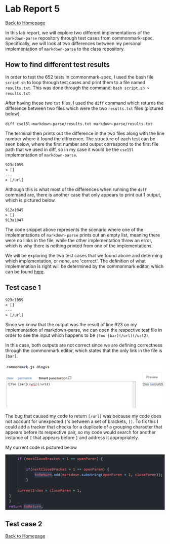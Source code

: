 # Lab Report 5

[Back to Homepage](https://d-doan.github.io/cse15l-lab-reports/)

In this lab report, we will explore two different implementations of the `markdown-parse` repository through test cases from commonmark-spec. Specifically, we will look at two differences between my personal implementation of `markdown-parse` to the class repository. 

## How to find different test results

In order to test the 652 tests in commonmark-spec, I used the bash file `script.sh` to loop through test cases and print them to a file named `results.txt`. This was done through the command: `bash script.sh > results.txt`

After having these two `txt` files, I used the `diff` command which returns the difference between two files which were the two `results.txt` files (pictured below).

`diff cse15l-markdown-parse/results.txt markdown-parse/results.txt`

The terminal then prints out the difference in the two files along with the line number where it found the difference. The structure of each test can be seen below, where the first number and output correspond to the first file path that we used in diff, so in my case it would be the `cse15l` implementation of `markdown-parse`.

```
923c1059
< []
---
> [/url]
```

Although this is what most of the differences when running the `diff` command are, there is another case that only appears to print out 1 output, which is pictured below.

```
912a1045
> []
913a1047
```

The code snippet above represents the scenario where one of the implementations of `markdown-parse` prints out an empty list, meaning there were no links in the file, while the other implementation threw an error, which is why there is nothing printed from one of the implementations.

We will be exploring the two test cases that we found above and determing which implementation, or none, are 'correct'. The definition of what implemenation is right will be determined by the commonmark editor, which can be found [here](https://spec.commonmark.org/dingus/).


## Test case 1

```
923c1059
< []
---
> [/url]
```

Since we know that the output was the result of line 923 on my implementation of markdown-parse, we can open the respective test file in order to see the input which happens to be `[foo [bar](/url)(/url2)`

In this case, both outputs are not correct since we are defining correctness through the commonmark editor, which states that the only link in the file is `[bar]`.

![Image](lab5-commonmark-test-1.png)

The bug that caused my code to return `[/url]` was because my code does not account for unexpected `[`'s between a set of brackets, `[]`. To fix this I could add a tracker that checks for a duplicate of a grouping character that appears before its respective pair, so my code would search for another instance of `[` that appears before `]` and address it appropriately.

My current code is pictured below 

![Image](lab5-my-code-test-1.png)


## Test case 2


[Back to Homepage](https://d-doan.github.io/cse15l-lab-reports/)